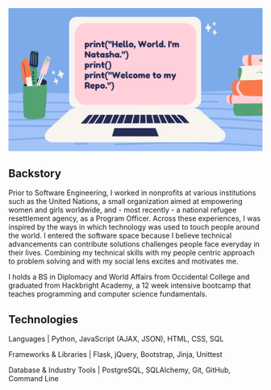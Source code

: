 ![](/static/cover-image.png)

## Backstory

Prior to Software Engineering, I worked in nonprofits at various institutions such as the United Nations, a small organization aimed at empowering women and girls worldwide, and - most recently - a national refugee resettlement agency, as a Program Officer. Across these experiences, I was inspired by the ways in which technology was used to touch people around the world. I entered the software space because I believe technical advancements can contribute solutions challenges people face everyday in their lives. Combining my technical skills with my people centric approach to problem solving and with my social lens excites and motivates me.

I holds a BS in Diplomacy and World Affairs from Occidental College and graduated from Hackbright Academy, a 12 week intensive bootcamp that teaches programming and computer science fundamentals.

## Technologies

Languages | Python, JavaScript (AJAX, JSON), HTML, CSS, SQL

Frameworks & Libraries | Flask, jQuery, Bootstrap, Jinja, Unittest

Database & Industry Tools | PostgreSQL, SQLAlchemy, Git, GitHub, Command Line
